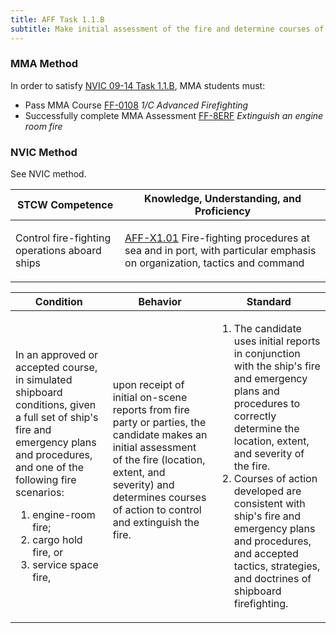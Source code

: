 ```yaml
---
title: AFF Task 1.1.B 
subtitle: Make initial assessment of the fire and determine courses of action
---
```



### MMA Method

In order to satisfy  [NVIC 09-14  Task  1.1.B](/stcw23/assets/images/nvic-09-14.pdf), MMA students must:

* Pass MMA Course  [FF-0108](FF-0108) *1/C Advanced Firefighting*
* Successfully complete MMA Assessment  [FF-8ERF](FF-8ERF) *Extinguish an engine room fire*


### NVIC Method

<a onclick="togglevisibility('nvic_methods')" >See NVIC method.</a>

<div id='nvic_methods' class='hide'>

<table>
<thead>
<tr>
<th class='forty'> STCW Competence </th>
<th class='sixty'> Knowledge, Understanding, and Proficiency </th>
</tr>
</thead>




<tbody>
<tr><td markdown='1'>

Control fire-fighting operations aboard ships

</td><td markdown='1'>

[AFF-X1.01](../../tables/63.html#AFF-X1.01) Fire-fighting procedures at sea and in port, with particular emphasis on organization, tactics and command

</td></tr>


</tbody>
</table>


<table>
<thead>
<tr><th class='twenty'>  Condition </th><th class='twenty'> Behavior </th><th  class='sixty'>Standard </th></tr>
</thead>
<tbody >



<tr><td markdown='1'>

In an approved or accepted course, in simulated shipboard conditions, given a full set of ship's fire and emergency plans and procedures, and one of the following fire scenarios:

1. engine-room fire;
2. cargo hold fire, or
3. service space fire,

</td><td markdown='1'>

upon receipt of initial on-scene reports from fire party or parties, the candidate makes an initial assessment of the fire (location, extent, and severity) and determines courses of action to control and extinguish the fire.

<br>

<div class="tooltip">
<span class="tooltiptext">
</span>
</div>


</td><td markdown='1'>

1. The candidate uses initial reports in conjunction with the ship's fire and emergency plans and procedures to correctly determine the location, extent, and severity of the fire.
2. Courses of action developed are consistent with ship's fire and emergency plans and procedures, and accepted tactics, strategies, and doctrines of shipboard firefighting.

</td></tr>
</tbody>
</table>
</div>
